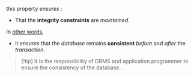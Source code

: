 this property *ensures* :
- That the **integrity constraints** are *maintained*.

In <u>other words</u>,
- it *ensures* that the *database* remains **consistent** *before* and *after* the *transaction*. 

>[!tip] It is the responsibility of DBMS and application programmer to ensure the consistency of the database.